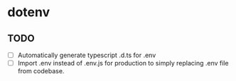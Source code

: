 # dotenv

## TODO

- [ ] Automatically generate typescript .d.ts for .env
- [ ] Import .env instead of .env.js for production to simply replacing .env file from codebase.

